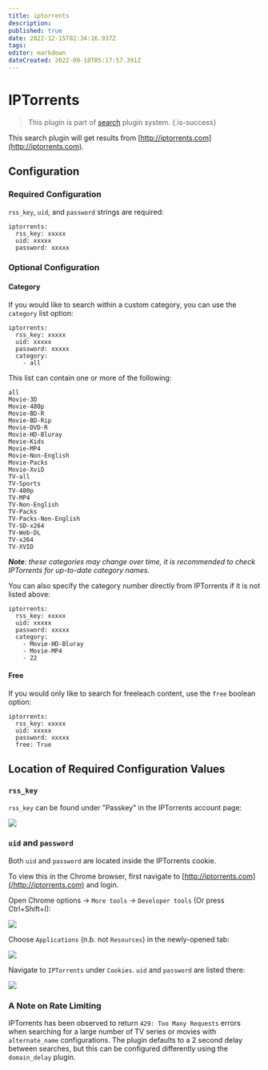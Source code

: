 ```yaml
---
title: iptorrents
description: 
published: true
date: 2022-12-15T02:34:16.937Z
tags: 
editor: markdown
dateCreated: 2022-09-18T05:17:57.391Z
---
```


# IPTorrents
> This plugin is part of [search](/Plugins/Searches) plugin system.
{.is-success}

This search plugin will get results from [http://iptorrents.com](http://iptorrents.com).

## Configuration

### Required Configuration
`rss_key`, `uid`, and `password` strings are required:
```
iptorrents: 
  rss_key: xxxxx
  uid: xxxxx
  password: xxxxx
```

### Optional Configuration

#### Category

If you would like to search within a custom category, you can use the `category` list option:
```
iptorrents: 
  rss_key: xxxxx
  uid: xxxxx
  password: xxxxx
  category:
    - all
```

 This list can contain one or more of the following:
 ```
 all
 Movie-3D
 Movie-480p
 Movie-BD-R
 Movie-BD-Rip
 Movie-DVD-R
 Movie-HD-Bluray
 Movie-Kids
 Movie-MP4
 Movie-Non-English
 Movie-Packs
 Movie-XviD
 TV-all
 TV-Sports
 TV-480p
 TV-MP4
 TV-Non-English
 TV-Packs
 TV-Packs-Non-English
 TV-SD-x264
 TV-Web-DL
 TV-x264
 TV-XVID
 ```
 
***Note**: these categories may change over time, it is recommended to check IPTorrents for up-to-date category names.*

You can also specify the category number directly from IPTorrents if it is not listed above:
```
iptorrents: 
  rss_key: xxxxx
  uid: xxxxx
  password: xxxxx
  category: 
    - Movie-HD-Bluray
    - Movie-MP4
    - 22
```

#### Free

If you would only like to search for freeleach content, use the `free` boolean option:

```
iptorrents: 
  rss_key: xxxxx
  uid: xxxxx
  password: xxxxx
  free: True
```

## Location of Required Configuration Values

### `rss_key`

`rss_key` can be found under "Passkey" in the IPTorrents account page:

<img src="http://i.imgur.com/XinVDly.jpg">

### `uid` and `password`

Both `uid` and `password` are located inside the IPTorrents cookie.

To view this in the Chrome browser, first navigate to [http://iptorrents.com](/http://iptorrents.com) and login.

Open Chrome options -> `More tools` -> `Developer tools` (Or press Ctrl+Shift+I):

<img src="http://i.imgur.com/qzlrjA9.jpg">  

Choose `Applications` (n.b. not `Resources`) in the newly-opened tab:

<img src="http://i.imgur.com/jNFu4Cq.jpg">  

Navigate to `IPTorrents` under `Cookies`. `uid` and `password` are listed there:

<img src="http://i.imgur.com/45WW0Ok.jpg">

### A Note on Rate Limiting
IPTorrents has been observed to return `429: Too Many Requests` errors when searching for a large number of TV series or movies with `alternate_name` configurations. The plugin defaults to a 2 second delay between searches, but this can be configured differently using the `domain_delay` plugin.